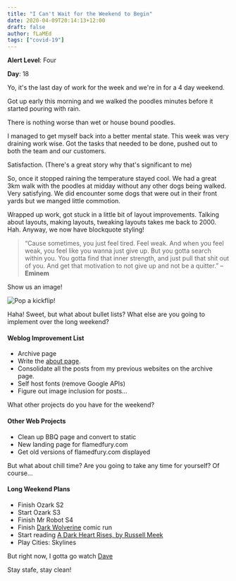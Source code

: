 ```yaml
---
title: "I Can't Wait for the Weekend to Begin"
date: 2020-04-09T20:14:13+12:00
draft: false
author: fLaMEd
tags: ["covid-19"]
---
```


**Alert Level**: Four

**Day**: 18

Yo, it's the last day of work for the week and we're in for a 4 day weekend.

Got up early this morning and we walked the poodles minutes before it started pouring with rain.

There is nothing worse than wet or house bound poodles.

I managed to get myself back into a better mental state. This week was very draining work wise. Got the tasks that needed to be done, pushed out to both the team and our customers. 

Satisfaction. (There's a great story why that's significant to me)

So, once it stopped raining the temperature stayed cool. We had a great 3km walk with the poodles at midday without any other dogs being walked. Very satisfying. We did encounter some dogs that were out in their front yards but we manged little commotion. 

Wrapped up work, got stuck in a little bit of layout improvements. Talking about layouts, making layouts, tweaking layouts takes me back to 2000. Hah. Anyway, we now have blockquote styling!

>“Cause sometimes, you just feel tired. Feel weak. And when you feel weak, you feel like you wanna just give up. But you gotta search within you. You gotta find that inner strength, and just pull that shit out of you. And get that motivation to not give up and not be a quitter.” – **Eminem**

Show us an image!

![Pop a kickflip!](/img/kickflip.jpg)

Haha! Sweet, but what about bullet lists? What else are you going to implement over the long weekend?

#### Weblog Improvement List
* Archive page
* Write the [about page](/about/).
* Consolidate all the posts from my previous websites on the archive page.
* Self host fonts (remove Google APIs)
* Figure out image inclusion for posts...


What other projects do you have for the weekend?

#### Other Web Projects
* Clean up BBQ page and convert to static
* New landing page for flamedfury.com
* Get old versions of flamedfury.com displayed

But what about chill time? Are you going to take any time for yourself? Of course...

#### Long Weekend Plans
* Finish Ozark S2
* Start Ozark S3
* Finish Mr Robot S4
* Finish [Dark Wolverine](https://www.marvel.com/comics/series/7707/dark_wolverine_2009_-_2010) comic run
* Start reading [A Dark Heart Rises, by Russell Meek](https://www.thekhaladastone.com/)
* Play Cities: Skylines

But right now, I gotta go watch [Dave](https://www.imdb.com/title/tt8531222/)

Stay stafe, stay clean!